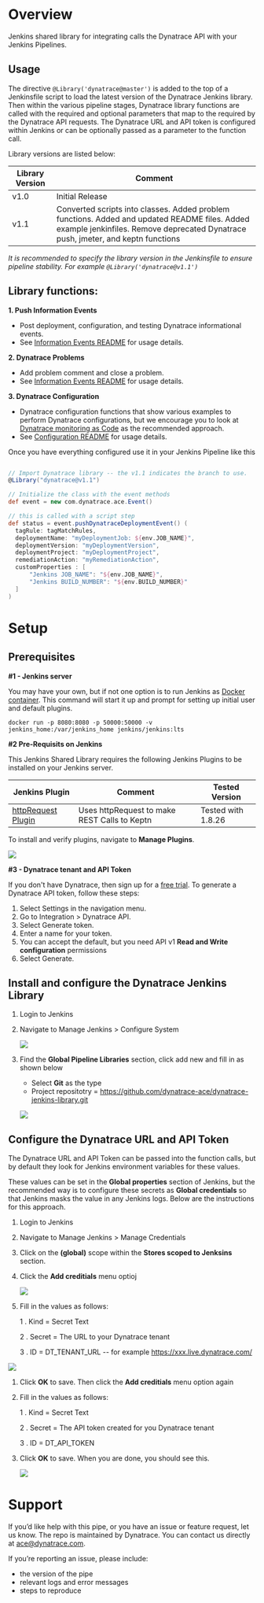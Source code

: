 # Overview

Jenkins shared library for integrating calls the Dynatrace API with your Jenkins Pipelines.

## Usage

The directive `@Library('dynatrace@master')` is added to the top of a Jenkinsfile script to load the latest version of the Dynatrace Jenkins library. Then within the various pipeline stages, Dynatrace library functions are called with the required and optional parameters that map to the required by the Dynatrace API requests.  The Dynatrace URL and API token is configured within Jenkins or can be optionally passed as a parameter to the function call. 

Library versions are listed below:  

| Library Version | Comment |
| --------------- | ------- |
| v1.0 | Initial Release |
| v1.1 | Converted scripts into classes. Added problem functions. Added and updated README files. Added example jenkinfiles. Remove deprecated Dynatrace push, jmeter, and keptn functions |

*It is recommended to specify the library version in the Jenkinsfile to ensure pipeline stability. For example `@Library('dynatrace@v1.1')`*

## Library functions:

**1. Push Information Events** 
  * Post deployment, configuration, and testing Dynatrace informational events. 
  * See [Information Events README](POSTEVENTS.md) for usage details.

**2. Dynatrace Problems** 
  * Add problem comment and close a problem. 
  * See [Information Events README](PROBLEM.md) for usage details.

**3. Dynatrace Configuration** 
  * Dynatrace configuration functions that show various examples to perform Dynatrace configurations, but we encourage you to look at [Dynatrace monitoring as Code](https://github.com/dynatrace-oss/dynatrace-monitoring-as-code) as the recommended approach.
  * See [Configuration README](CONFIGURATION.md) for usage details.

Once you have everything configured use it in your Jenkins Pipeline like this

```groovy

// Import Dynatrace library -- the v1.1 indicates the branch to use.
@Library("dynatrace@v1.1")

// Initialize the class with the event methods
def event = new com.dynatrace.ace.Event()

// this is called with a script step
def status = event.pushDynatraceDeploymentEvent() (
  tagRule: tagMatchRules,
  deploymentName: "myDeploymentJob: ${env.JOB_NAME}",
  deploymentVersion: "myDeploymentVersion",
  deploymentProject: "myDeploymentProject",
  remediationAction: "myRemediationAction",
  customProperties : [
      "Jenkins JOB_NAME": "${env.JOB_NAME}",
      "Jenkins BUILD_NUMBER": "${env.BUILD_NUMBER}"
  ]
)

```

# Setup

## Prerequisites

**#1 - Jenkins server**  

You may have your own, but if not one option is to run Jenkins as [Docker container](https://github.com/jenkinsci/docker/blob/master/README.md).  This command will start it up and prompt for setting up initial user and default plugins.
```
docker run -p 8080:8080 -p 50000:50000 -v jenkins_home:/var/jenkins_home jenkins/jenkins:lts
```

**#2 Pre-Requisits on Jenkins**

This Jenkins Shared Library requires the following Jenkins Plugins to be installed on your Jenkins server.

| Jenkins Plugin | Comment | Tested Version |
| -------------- | -------- | ------------ |
| [httpRequest Plugin](https://plugins.jenkins.io/http_request/) | Uses httpRequest to make REST Calls to Keptn | Tested with 1.8.26 | 

To install and verify plugins, navigate to **Manage Plugins**.

  ![](./images/plugin.png)

**#3 - Dynatrace tenant and API Token**

If you don't have Dynatrace, then sign up for a [free trial](https://www.dynatrace.comc/trial). To generate a Dynatrace API token, follow these steps:

1. Select Settings in the navigation menu.
1. Go to Integration > Dynatrace API.
1. Select Generate token.
1. Enter a name for your token.
1. You can accept the default, but you need API v1 **Read and Write configuration** permissions 
1. Select Generate.

## Install and configure the Dynatrace Jenkins Library

1. Login to Jenkins 
1. Navigate to Manage Jenkins > Configure System

    ![](./images/config-menu.png)

1. Find the **Global Pipeline Libraries** section, click add new and fill in as shown below

    * Select **Git** as the type
    * Project repositotry = https://github.com/dynatrace-ace/dynatrace-jenkins-library.git

    ![](./images/config-lib.png)

## Configure the Dynatrace URL and API Token

The Dynatrace URL and API Token can be passed into the function calls, but by default they look for Jenkins environment variables for these values. 

These values can be set in the **Global properties** section of Jenkins, but the recommended way is to configure these secrets as **Global credentials** so that Jenkins masks the value in any Jenkins logs.  Below are the instructions for this approach. 

1. Login to Jenkins 
1. Navigate to Manage Jenkins > Manage Credentials
1. Click on the **(global)** scope within the **Stores scoped to Jenksins** section.
1. Click the **Add creditials** menu optioj

    ![](./images/creds-menu.png)

1. Fill in the values as follows:

    1 . Kind = Secret Text

    2 . Secret = The URL to your Dynatrace tenant
    
    3 . ID = DT_TENANT_URL -- for example https://xxx.live.dynatrace.com/
  
  ![](./images/creds-secret.png)

1. Click **OK** to save. Then click the **Add creditials** menu option again
1. Fill in the values as follows:

    1 . Kind = Secret Text

    2 . Secret = The API token created for you Dynatrace tenant

    3 . ID = DT_API_TOKEN

1. Click **OK** to save. When you are done, you should see this.

    ![](./images/creds-list.png)

# Support

If you’d like help with this pipe, or you have an issue or feature request, let us know. The repo is maintained by Dynatrace. You can contact us directly at ace@dynatrace.com.

If you’re reporting an issue, please include:

* the version of the pipe
* relevant logs and error messages
* steps to reproduce
